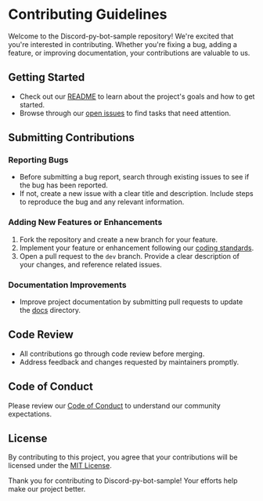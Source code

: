 # Contributing Guidelines

Welcome to the Discord-py-bot-sample repository! We're excited that you're interested in contributing. Whether you're fixing a bug, adding a feature, or improving documentation, your contributions are valuable to us.

## Getting Started

- Check out our [README](./README.md) to learn about the project's goals and how to get started.
- Browse through our [open issues](../../issues) to find tasks that need attention.

## Submitting Contributions

### Reporting Bugs

- Before submitting a bug report, search through existing issues to see if the bug has been reported.
- If not, create a new issue with a clear title and description. Include steps to reproduce the bug and any relevant information.

### Adding New Features or Enhancements

1. Fork the repository and create a new branch for your feature.
2. Implement your feature or enhancement following our [coding standards](./coding-standards.md).
3. Open a pull request to the `dev` branch. Provide a clear description of your changes, and reference related issues.

### Documentation Improvements

- Improve project documentation by submitting pull requests to update the [docs](./docs) directory.

## Code Review

- All contributions go through code review before merging.
- Address feedback and changes requested by maintainers promptly.

## Code of Conduct

Please review our [Code of Conduct](./CODE_OF_CONDUCT.md) to understand our community expectations.

## License

By contributing to this project, you agree that your contributions will be licensed under the [MIT License](./LICENSE).

Thank you for contributing to Discord-py-bot-sample! Your efforts help make our project better.
